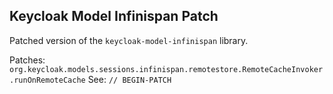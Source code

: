 Keycloak Model Infinispan Patch
----

Patched version of the `keycloak-model-infinispan` library.

Patches:
`org.keycloak.models.sessions.infinispan.remotestore.RemoteCacheInvoker.runOnRemoteCache`
See: `// BEGIN-PATCH`